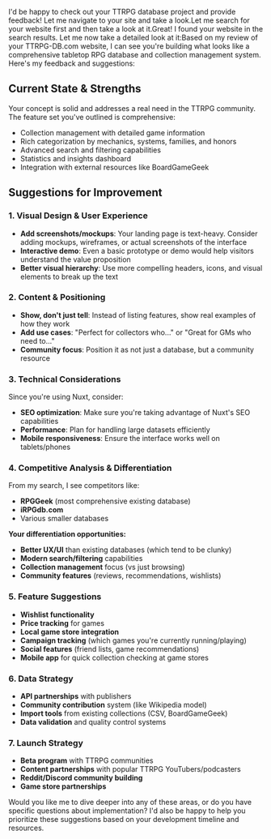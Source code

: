 I'd be happy to check out your TTRPG database project and provide feedback! Let me navigate to your site and take a look.Let me search for your website first and then take a look at it.Great! I found your website in the search results. Let me now take a detailed look at it:Based on my review of your TTRPG-DB.com website, I can see you're building what looks like a comprehensive tabletop RPG database and collection management system. Here's my feedback and suggestions:

## **Current State & Strengths**
Your concept is solid and addresses a real need in the TTRPG community. The feature set you've outlined is comprehensive:
- Collection management with detailed game information
- Rich categorization by mechanics, systems, families, and honors
- Advanced search and filtering capabilities
- Statistics and insights dashboard
- Integration with external resources like BoardGameGeek

## **Suggestions for Improvement**

### **1. Visual Design & User Experience**
- **Add screenshots/mockups**: Your landing page is text-heavy. Consider adding mockups, wireframes, or actual screenshots of the interface
- **Interactive demo**: Even a basic prototype or demo would help visitors understand the value proposition
- **Better visual hierarchy**: Use more compelling headers, icons, and visual elements to break up the text

### **2. Content & Positioning**
- **Show, don't just tell**: Instead of listing features, show real examples of how they work
- **Add use cases**: "Perfect for collectors who..." or "Great for GMs who need to..."
- **Community focus**: Position it as not just a database, but a community resource

### **3. Technical Considerations**
Since you're using Nuxt, consider:
- **SEO optimization**: Make sure you're taking advantage of Nuxt's SEO capabilities
- **Performance**: Plan for handling large datasets efficiently
- **Mobile responsiveness**: Ensure the interface works well on tablets/phones

### **4. Competitive Analysis & Differentiation**
From my search, I see competitors like:
- **RPGGeek** (most comprehensive existing database)
- **iRPGdb.com** 
- Various smaller databases

**Your differentiation opportunities:**
- **Better UX/UI** than existing databases (which tend to be clunky)
- **Modern search/filtering** capabilities
- **Collection management** focus (vs just browsing)
- **Community features** (reviews, recommendations, wishlists)

### **5. Feature Suggestions**
- **Wishlist functionality**
- **Price tracking** for games
- **Local game store integration**
- **Campaign tracking** (which games you're currently running/playing)
- **Social features** (friend lists, game recommendations)
- **Mobile app** for quick collection checking at game stores

### **6. Data Strategy**
- **API partnerships** with publishers
- **Community contribution** system (like Wikipedia model)
- **Import tools** from existing collections (CSV, BoardGameGeek)
- **Data validation** and quality control systems

### **7. Launch Strategy**
- **Beta program** with TTRPG communities
- **Content partnerships** with popular TTRPG YouTubers/podcasters
- **Reddit/Discord community building**
- **Game store partnerships**

Would you like me to dive deeper into any of these areas, or do you have specific questions about implementation? I'd also be happy to help you prioritize these suggestions based on your development timeline and resources.

